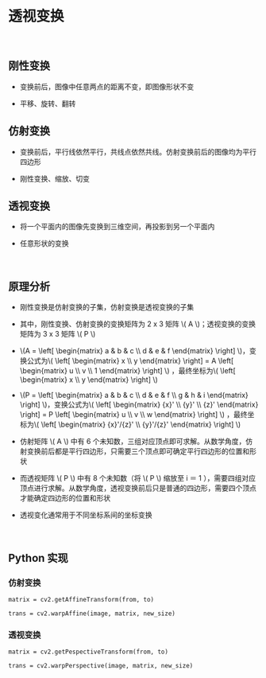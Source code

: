 <script type="text/javascript" src="http://cdn.mathjax.org/mathjax/latest/MathJax.js?config=default"></script>

# 透视变换

&nbsp;

## 刚性变换

- 变换前后，图像中任意两点的距离不变，即图像形状不变

- 平移、旋转、翻转

## 仿射变换

- 变换前后，平行线依然平行，共线点依然共线。仿射变换前后的图像均为平行四边形

- 刚性变换、缩放、切变

## 透视变换

- 将一个平面内的图像先变换到三维空间，再投影到另一个平面内

- 任意形状的变换

&nbsp;

## 原理分析

- 刚性变换是仿射变换的子集，仿射变换是透视变换的子集

- 其中，刚性变换、仿射变换的变换矩阵为 2 x 3 矩阵 \\( A \\)；透视变换的变换矩阵为 3 x 3 矩阵 \\( P \\) 

- \\(A = \\left[ \\begin{matrix} a & b & c \\\\ d & e & f \\end{matrix} \\right] \\)，变换公式为\\( \\left[ \\begin{matrix} x \\\\ y \\end{matrix} \\right] = A \\left[ \\begin{matrix} u \\\\ v \\\\ 1 \\end{matrix} \\right] \\) ，最终坐标为\\( \\left[ \\begin{matrix} x \\\\ y \\end{matrix} \\right] \\)

-  \\(P = \\left[ \\begin{matrix} a & b & c \\\\ d & e & f \\\\ g & h & i \\end{matrix} \\right] \\)，变换公式为\\( \\left[ \\begin{matrix} {x}' \\\\ {y}' \\\\ {z}' \\end{matrix} \\right] = P \\left[ \\begin{matrix} u \\\\ v \\\\ w \\end{matrix} \\right] \\) ，最终坐标为\\( \\left[ \\begin{matrix} {x}'/{z}' \\\\ {y}'/{z}' \\end{matrix} \\right] \\)

- 仿射矩阵 \\( A \\) 中有 6 个未知数，三组对应顶点即可求解。从数学角度，仿射变换前后都是平行四边形，只需要三个顶点即可确定平行四边形的位置和形状

- 而透视矩阵 \\( P \\) 中有 8 个未知数（将 \\( P \\) 缩放至 i ＝ 1 ），需要四组对应顶点进行求解。从数学角度，透视变换前后只是普通的四边形，需要四个顶点才能确定四边形的位置和形状

- 透视变化通常用于不同坐标系间的坐标变换

&nbsp;

## Python 实现

### 仿射变换

```
matrix = cv2.getAffineTransform(from, to)
	
trans = cv2.warpAffine(image, matrix, new_size)
```
### 透视变换

```
matrix = cv2.getPespectiveTransform(from, to)
	
trans = cv2.warpPerspective(image, matrix, new_size)
```
